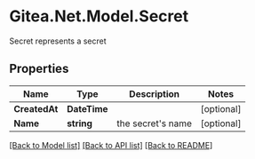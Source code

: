 # Gitea.Net.Model.Secret
Secret represents a secret

## Properties

Name | Type | Description | Notes
------------ | ------------- | ------------- | -------------
**CreatedAt** | **DateTime** |  | [optional] 
**Name** | **string** | the secret&#39;s name | [optional] 

[[Back to Model list]](../README.md#documentation-for-models) [[Back to API list]](../README.md#documentation-for-api-endpoints) [[Back to README]](../README.md)


